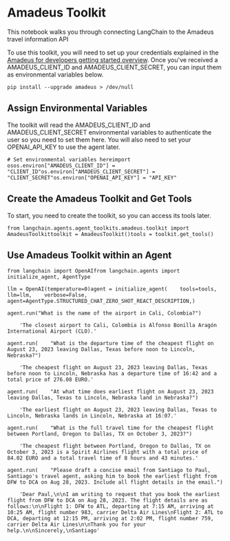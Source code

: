 Amadeus Toolkit
===============

This notebook walks you through connecting LangChain to the Amadeus travel information API

To use this toolkit, you will need to set up your credentials explained in the [Amadeus for developers getting started overview](https://developers.amadeus.com/get-started/get-started-with-self-service-apis-335). Once you've received a AMADEUS\_CLIENT\_ID and AMADEUS\_CLIENT\_SECRET, you can input them as environmental variables below.

    pip install --upgrade amadeus > /dev/null

Assign Environmental Variables[​](#assign-environmental-variables "Direct link to Assign Environmental Variables")
------------------------------------------------------------------------------------------------------------------

The toolkit will read the AMADEUS\_CLIENT\_ID and AMADEUS\_CLIENT\_SECRET environmental variables to authenticate the user so you need to set them here. You will also need to set your OPENAI\_API\_KEY to use the agent later.

    # Set environmental variables hereimport osos.environ["AMADEUS_CLIENT_ID"] = "CLIENT_ID"os.environ["AMADEUS_CLIENT_SECRET"] = "CLIENT_SECRET"os.environ["OPENAI_API_KEY"] = "API_KEY"

Create the Amadeus Toolkit and Get Tools[​](#create-the-amadeus-toolkit-and-get-tools "Direct link to Create the Amadeus Toolkit and Get Tools")
------------------------------------------------------------------------------------------------------------------------------------------------

To start, you need to create the toolkit, so you can access its tools later.

    from langchain.agents.agent_toolkits.amadeus.toolkit import AmadeusToolkittoolkit = AmadeusToolkit()tools = toolkit.get_tools()

Use Amadeus Toolkit within an Agent[​](#use-amadeus-toolkit-within-an-agent "Direct link to Use Amadeus Toolkit within an Agent")
---------------------------------------------------------------------------------------------------------------------------------

    from langchain import OpenAIfrom langchain.agents import initialize_agent, AgentType

    llm = OpenAI(temperature=0)agent = initialize_agent(    tools=tools,    llm=llm,    verbose=False,    agent=AgentType.STRUCTURED_CHAT_ZERO_SHOT_REACT_DESCRIPTION,)

    agent.run("What is the name of the airport in Cali, Colombia?")

        'The closest airport to Cali, Colombia is Alfonso Bonilla Aragón International Airport (CLO).'

    agent.run(    "What is the departure time of the cheapest flight on August 23, 2023 leaving Dallas, Texas before noon to Lincoln, Nebraska?")

        'The cheapest flight on August 23, 2023 leaving Dallas, Texas before noon to Lincoln, Nebraska has a departure time of 16:42 and a total price of 276.08 EURO.'

    agent.run(    "At what time does earliest flight on August 23, 2023 leaving Dallas, Texas to Lincoln, Nebraska land in Nebraska?")

        'The earliest flight on August 23, 2023 leaving Dallas, Texas to Lincoln, Nebraska lands in Lincoln, Nebraska at 16:07.'

    agent.run(    "What is the full travel time for the cheapest flight between Portland, Oregon to Dallas, TX on October 3, 2023?")

        'The cheapest flight between Portland, Oregon to Dallas, TX on October 3, 2023 is a Spirit Airlines flight with a total price of 84.02 EURO and a total travel time of 8 hours and 43 minutes.'

    agent.run(    "Please draft a concise email from Santiago to Paul, Santiago's travel agent, asking him to book the earliest flight from DFW to DCA on Aug 28, 2023. Include all flight details in the email.")

        'Dear Paul,\n\nI am writing to request that you book the earliest flight from DFW to DCA on Aug 28, 2023. The flight details are as follows:\n\nFlight 1: DFW to ATL, departing at 7:15 AM, arriving at 10:25 AM, flight number 983, carrier Delta Air Lines\nFlight 2: ATL to DCA, departing at 12:15 PM, arriving at 2:02 PM, flight number 759, carrier Delta Air Lines\n\nThank you for your help.\n\nSincerely,\nSantiago'